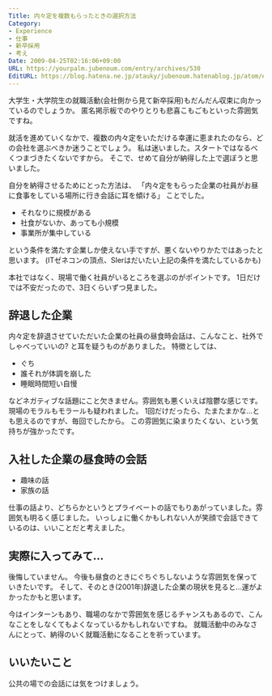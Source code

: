 ```yaml
---
Title: 内々定を複数もらったときの選択方法
Category:
- Experience
- 仕事
- 新卒採用
- 考え
Date: 2009-04-25T02:16:06+09:00
URL: https://yourpalm.jubenoum.com/entry/archives/530
EditURL: https://blog.hatena.ne.jp/atauky/jubenoum.hatenablog.jp/atom/entry/6653458415120885489
---
```


大学生・大学院生の就職活動(会社側から見て新卒採用)もだんだん収束に向かっているのでしょうか。
匿名掲示板でのやりとりも悲喜こもごもといった雰囲気ですね。

就活を進めていくなかで、複数の内々定をいただける幸運に恵まれたのなら、どの会社を選ぶべきか迷うことでしょう。
私は迷いました。スタートではなるべくつまづきたくないですから。
そこで、せめて自分が納得した上で選ぼうと思いました。

<!--more-->

自分を納得させるためにとった方法は、
「内々定をもらった企業の社員がお昼に食事をしている場所に行き会話に耳を傾ける」
ことでした。
<ul>
	<li>それなりに規模がある</li>
	<li>社食がないか、あっても小規模</li>
	<li>事業所が集中している</li>
</ul>

という条件を満たす企業しか使えない手ですが、悪くないやりかたではあったと思います。
(ITゼネコンの頂点、SIerはだいたい上記の条件を満たしているかも)

本社ではなく、現場で働く社員がいるところを選ぶのがポイントです。
1日だけでは不安だったので、3日くらいずつ見ました。

<h2>辞退した企業</h2>

内々定を辞退させていただいた企業の社員の昼食時会話は、こんなこと、社外でしゃべっていいの? と耳を疑うものがありました。
特徴としては、
<ul>
	<li>ぐち</li>
	<li>誰それが体調を崩した</li>
	<li>睡眠時間短い自慢</li>
</ul>
などネガティブな話題にこと欠きません。雰囲気も悪くいえば陰鬱な感じです。
現場のモラルもモラールも疑われました。
1回だけだったら、たまたまかな...とも思えるのですが、毎回でしたから。
この雰囲気に染まりたくない、という気持ちが強かったです。

<h2>入社した企業の昼食時の会話</h2>
<ul>
	<li>趣味の話</li>
	<li>家族の話</li>
</ul>
仕事の話より、どちらかというとプライベートの話でもりあがっていました。雰囲気も明るく感じました。
いっしょに働くかもしれない人が笑顔で会話できているのは、いいことだと考えました。

<h2>実際に入ってみて...</h2>
後悔していません。
今後も昼食のときにぐちぐちしないような雰囲気を保っていきたいです。
そして、そのとき(2001年)辞退した企業の現状を見ると...運がよかったかもと思います。

今はインターンもあり、職場のなかで雰囲気を感じるチャンスもあるので、こんなことをしなくてもよくなっているかもしれないですね。
就職活動中のみなさんにとって、納得のいく就職活動になることを祈っています。

<h2>いいたいこと</h2>
公共の場での会話には気をつけましょう。
